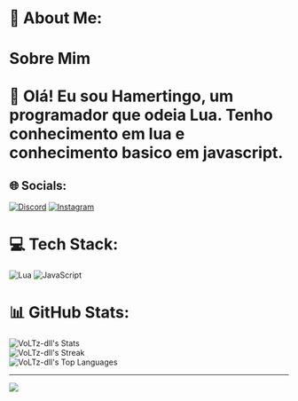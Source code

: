 # 💫 About Me:
# Sobre Mim<br><br>👋 Olá! Eu sou Hamertingo, um programador que odeia Lua. Tenho conhecimento em lua e conhecimento basico em javascript.

## 🌐 Socials:
[![Discord](https://img.shields.io/badge/Discord-%237289DA.svg?logo=discord&logoColor=white)](https://discord.gg/https://discord.gg/rQzqRrpzQz) [![Instagram](https://img.shields.io/badge/Instagram-%23E4405F.svg?logo=Instagram&logoColor=white)](https://instagram.com/Hamerti015) 

# 💻 Tech Stack:
![Lua](https://img.shields.io/badge/lua-%232C2D72.svg?style=plastic&logo=lua&logoColor=white) ![JavaScript](https://img.shields.io/badge/javascript-%23323330.svg?style=plastic&logo=javascript&logoColor=%23F7DF1E)
# 📊 GitHub Stats:
![VoLTz-dll's Stats](https://github-readme-stats.vercel.app/api?username=VoLTz-dll&theme=vue-dark&show_icons=true&hide_border=false&count_private=true)<br/>
![VoLTz-dll's Streak](https://github-readme-streak-stats.herokuapp.com/?user=VoLTz-dll&theme=vue-dark&hide_border=false)<br/>
![VoLTz-dll's Top Languages](https://github-readme-stats.vercel.app/api/top-langs/?username=VoLTz-dll&theme=vue-dark&show_icons=true&hide_border=false&layout=compact)

---
[![](https://visitcount.itsvg.in/api?id=voltz-dll&label=Profile%20Views&color=12&icon=0&pretty=false)](https://visitcount.itsvg.in)

<!-- Proudly created with GPRM ( https://gprm.itsvg.in ) -->
